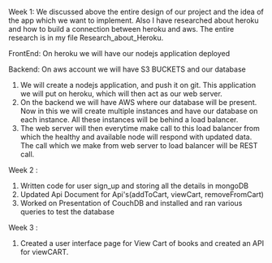 Week 1:
We discussed above the entire design of our project and the idea of the app which we want to implement. Also I have researched about heroku and how to build a connection between heroku and aws. The entire research is in my file Research_about_Heroku.

FrontEnd:
On heroku we will have our nodejs application deployed

Backend:
On aws account we will have S3 BUCKETS and our database

1. We will create a nodejs application, and push it on git. This application we will put on heroku, which will then act as our web server.
2. On the backend we will have AWS where our database will be present. Now in this we will create multiple instances and have our database on each instance. All these instances will be behind a load balancer. 
3. The web server will then everytime make call to this load balancer from which the healthy and available node will respond with updated data. The call which we make from web server to load balancer will be REST call.


Week 2 :
1. Written code for user sign_up and storing all the details in mongoDB
2. Updated Api Document for Api's(addToCart, viewCart, removeFromCart)
3. Worked on Presentation of CouchDB and installed and ran various queries to test the database

Week 3 :
1. Created a user interface page for View Cart of books and created an API for viewCART.
